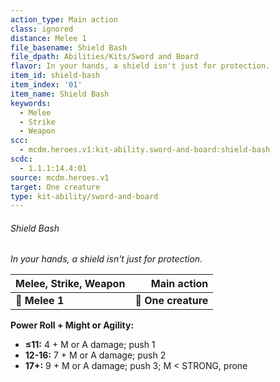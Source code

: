 ```yaml
---
action_type: Main action
class: ignored
distance: Melee 1
file_basename: Shield Bash
file_dpath: Abilities/Kits/Sword and Board
flavor: In your hands, a shield isn't just for protection.
item_id: shield-bash
item_index: '01'
item_name: Shield Bash
keywords:
  - Melee
  - Strike
  - Weapon
scc:
  - mcdm.heroes.v1:kit-ability.sword-and-board:shield-bash
scdc:
  - 1.1.1:14.4:01
source: mcdm.heroes.v1
target: One creature
type: kit-ability/sword-and-board
---
```


###### Shield Bash

*In your hands, a shield isn't just for protection.*

| **Melee, Strike, Weapon** |     **Main action** |
| ------------------------- | ------------------: |
| **📏 Melee 1**            | **🎯 One creature** |

**Power Roll + Might or Agility:**

- **≤11:** 4 + M or A damage; push 1
- **12-16:** 7 + M or A damage; push 2
- **17+:** 9 + M or A damage; push 3; M < STRONG, prone
